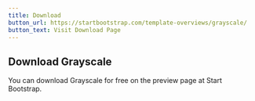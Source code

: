 ```yaml
---
title: Download
button_url: https://startbootstrap.com/template-overviews/grayscale/
button_text: Visit Download Page
---
```


## Download Grayscale

You can download Grayscale for free on the preview page at Start Bootstrap.